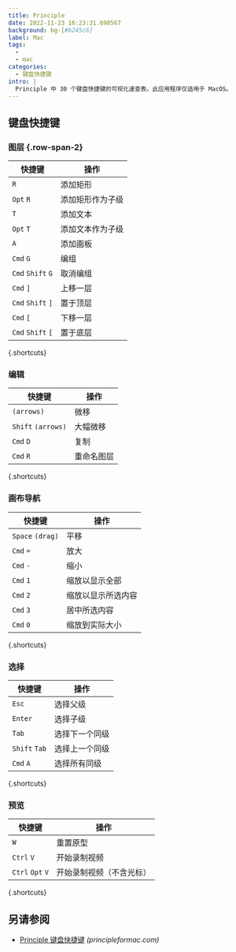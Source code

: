 ```yaml
---
title: Principle
date: 2022-11-23 16:23:31.698567
background: bg-[#b245c6]
label: Mac
tags:
  -
  - mac
categories:
  - 键盘快捷键
intro: |
  Principle 中 30 个键盘快捷键的可视化速查表。此应用程序仅适用于 MacOS。
---
```


## 键盘快捷键

### 图层 {.row-span-2}

| 快捷键            | 操作                   |
| ----------------- | ------------------------ |
| `R`               | 添加矩形                 |
| `Opt` `R`         | 添加矩形作为子级         |
| `T`               | 添加文本                 |
| `Opt` `T`         | 添加文本作为子级         |
| `A`               | 添加画板                 |
| `Cmd` `G`         | 编组                     |
| `Cmd` `Shift` `G` | 取消编组                 |
| `Cmd` `]`         | 上移一层                 |
| `Cmd` `Shift` `]` | 置于顶层                 |
| `Cmd` `[`         | 下移一层                 |
| `Cmd` `Shift` `[` | 置于底层                 |

{.shortcuts}

### 编辑

| 快捷键             | 操作         |
| ------------------ | ------------ |
| `(arrows)`         | 微移         |
| `Shift` `(arrows)` | 大幅微移     |
| `Cmd` `D`          | 复制         |
| `Cmd` `R`          | 重命名图层   |

{.shortcuts}

### 画布导航

| 快捷键           | 操作                |
| ---------------- | ------------------- |
| `Space` `(drag)` | 平移                |
| `Cmd` `=`        | 放大                |
| `Cmd` `-`        | 缩小                |
| `Cmd` `1`        | 缩放以显示全部      |
| `Cmd` `2`        | 缩放以显示所选内容  |
| `Cmd` `3`        | 居中所选内容        |
| `Cmd` `0`        | 缩放到实际大小      |

{.shortcuts}

### 选择

| 快捷键        | 操作                  |
| ------------- | ----------------------- |
| `Esc`         | 选择父级                |
| `Enter`       | 选择子级                |
| `Tab`         | 选择下一个同级          |
| `Shift` `Tab` | 选择上一个同级          |
| `Cmd` `A`     | 选择所有同级            |

{.shortcuts}

### 预览

| 快捷键           | 操作                                 |
| ---------------- | ------------------------------------ |
| `W`              | 重置原型                             |
| `Ctrl` `V`       | 开始录制视频                         |
| `Ctrl` `Opt` `V` | 开始录制视频（不含光标）             |

{.shortcuts}

## 另请参阅

- [Principle 键盘快捷键](https://principleformac.com/docs.html#shortcuts) _(principleformac.com)_
